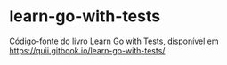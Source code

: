 # learn-go-with-tests

Código-fonte do livro Learn Go with Tests, disponível em https://quii.gitbook.io/learn-go-with-tests/

